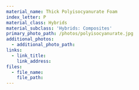 ```yaml
---
material_name: Thick Polyisocyanurate Foam
index_letter: P
material_class: Hybrids
material_subclass: 'Hybrids: Composites'
primary_photo_path: /photos/polyisocyanurate.jpg
additional_photos:
  - additional_photo_path:
links:
  - link_title:
    link_address:
files:
  - file_name:
    file_path:
---
```



